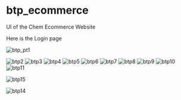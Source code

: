 # btp_ecommerce

UI of the Chem Ecommerce Website

Here is the Login page 

![btp_pt1](https://github.com/sahilkgpian/btp_ecommerce/assets/137074146/89db7889-d3b3-407e-8f71-90d49b5443c5)

![btp2](https://github.com/sahilkgpian/btp_ecommerce/assets/137074146/1409a048-0f9d-49e3-928f-6f47b65ff7f4)
![btp3](https://github.com/sahilkgpian/btp_ecommerce/assets/137074146/4d91e459-72a5-4919-83ce-b5c8b1d8de9e)
![btp4](https://github.com/sahilkgpian/btp_ecommerce/assets/137074146/9296c399-b3d8-4b3f-a974-2f3001c91103)
![btp5](https://github.com/sahilkgpian/btp_ecommerce/assets/137074146/e999f123-7010-4e90-9da0-43b80ae559fd)
![btp6](https://github.com/sahilkgpian/btp_ecommerce/assets/137074146/5896a172-b94d-45bb-abb9-251260dcdb4e)
![btp7](https://github.com/sahilkgpian/btp_ecommerce/assets/137074146/96d7e94e-1df9-4ea9-8331-298a58895cc0)
![btp8](https://github.com/sahilkgpian/btp_ecommerce/assets/137074146/23528c0d-6f7e-45a9-bdc5-612c02e7fee0)
![btp9](https://github.com/sahilkgpian/btp_ecommerce/assets/137074146/55a6f2d2-0943-4f0c-9f44-96b267e3bd41)
![btp10](https://github.com/sahilkgpian/btp_ecommerce/assets/137074146/d602116b-176c-4bb2-977d-c9029c9f6b51)
![btp11](https://github.com/sahilkgpian/btp_ecommerce/assets/137074146/49bd5e66-e2e1-48b7-9a4d-935504ebc86a)

![btp15](https://github.com/sahilkgpian/btp_ecommerce/assets/137074146/36d71cd6-5449-46ff-98a5-c8bf0acea92f)

![btp14](https://github.com/sahilkgpian/btp_ecommerce/assets/137074146/dc31b801-7d28-4d55-a9b3-e4ee4283803d)
